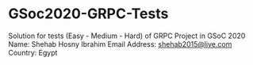 # GSoc2020-GRPC-Tests
Solution for tests (Easy - Medium - Hard) of GRPC Project in GSoC 2020
Name: Shehab Hosny Ibrahim
Email Address: shehab2015@live.com
Country: Egypt
